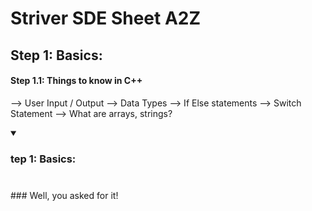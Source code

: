 # Striver SDE Sheet A2Z

## Step 1: Basics:
#### Step 1.1: Things to know in C++
  --> User Input / Output
  --> Data Types
  --> If Else statements
  --> Switch Statement
  --> What are arrays, strings?


<details open>
<summary><h3>tep 1: Basics:<h3></summary>
<br>
### Well, you asked for it!
</details>

